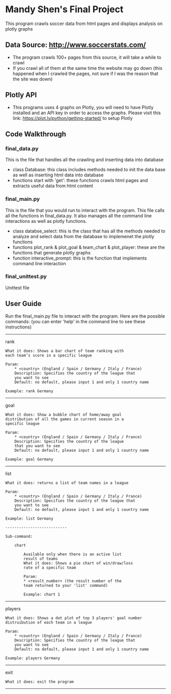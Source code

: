 # Mandy Shen's Final Project

This program crawls soccer data from html pages and displays analysis on plotly graphs

## Data Source: http://www.soccerstats.com/
* The program crawls 100+ pages from this source, it will take a while to crawl
* If you crawl all of them at the same time the website may go down (this happened when I crawled the pages, not sure if I was the reason that the site was down)

## Plotly API
* This programs uses 4 graphs on Plotly, you will need to have Plotly installed and an API key in order to access the graphs. Please visit this link: https://plot.ly/python/getting-started/ to setup Plotly

## Code Walkthrough

### final_data.py
This is the file that handles all the crawling and inserting data into database
* class Database: this class includes methods needed to init the data base as well as inserting html data into database
* functions start with 'get': these functions crawls html pages and extracts useful data from html content

### final_main.py
This is the file that you would run to interact with the program. This file calls all the functions in final_data.py. It also manages all the command line interactions as well as plotly functions. 
* class databse_select: this is the class that has all the methods needed to analyze and select data from the database to implemenet the plotly functions
* functions plot_rank & plot_goal & team_chart & plot_player: these are the functions that generate plotly graphs
* function interactive_prompt: this is the function that implements command line interaction

### final_unittest.py
Unittest file

## User Guide
Run the final_main.py file to interact with the program. 
Here are the possible commands: (you can enter 'help' in the command line to see these instructions)

-------------------------------
rank

	What it does: Shows a bar chart of team ranking with 
	each team’s score in a specific league

	Param:
		* <country> (England / Spain / Germany / Italy / France)
		Description: Specifies the country of the league that 
		you want to see
		Default: no default, please input 1 and only 1 country name

	Example: rank Germany

-------------------------------

goal

	What it does: Show a bubble chart of home/away goal 
	distribution of all the games in current season in a 
	specific league

	Param:
		* <country> (England / Spain / Germany / Italy / France)
		Description: Specifies the country of the league 
		that you want to see
		Default: no default, please input 1 and only 1 country name

	Example: goal Germany

-------------------------------

list

	What it does: returns a list of team names in a league

	Param:
		* <country> (England / Spain / Germany / Italy / France)
		Description: Specifies the country of the league that 
		you want to see
		Default: no default, please input 1 and only 1 country name

	Example: list Germany

	---------------------------

	Sub-command:

		chart

			Available only when there is an active list 
			result of teams
			What it does: Shows a pie chart of win/draw/loss 
			rate of a specific team

			Param:
			* <result_number> (the result number of the 
			team returned to your 'list' command)

			Example: chart 1

-------------------------------

players

	What it does: Shows a dot plot of top 3 players' goal number 
	distruibution of each team in a league

	Param:
		* <country> (England / Spain / Germany / Italy / France)
		Description: Specifies the country of the league that 
		you want to see
		Default: no default, please input 1 and only 1 country name

	Example: players Germany

-------------------------------

exit
 
 	What it does: exit the program

-------------------------------
